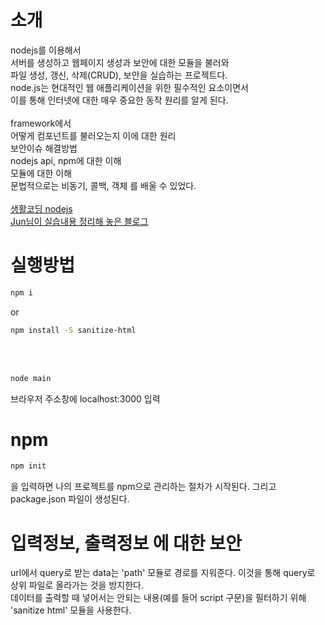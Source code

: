 # 소개
nodejs를 이용해서<br>
서버를 생성하고 웹페이지 생성과 보안에 대한 모듈을 불러와<br>
파일 생성, 갱신, 삭제(CRUD), 보안을 실습하는 프로젝트다.
<br>
node.js는 현대적인 웹 애플리케이션을 위한 필수적인 요소이면서<br>
이를 통해 인터넷에 대한 매우 중요한 동작 원리를 알게 된다.
<br><br>
framework에서<br>
어떻게 컴포넌트를 불러오는지 이에 대한 원리<br>
보안이슈 해결방법<br>
nodejs api, npm에 대한 이해<br>
모듈에 대한 이해<br>
문법적으로는 비동기, 콜백, 객체 를 배울 수 있었다.
<br>
<br>
[생활코딩 nodejs](https://opentutorials.org/module/3549)<br>
[Jun님이 실습내용 정리해 놓은 블로그](https://blog.naver.com/dnjswns2280/221820533285)

# 실행방법
```bash
npm i
```
or
```bash
npm install -S sanitize-html
```
<br><br>
```bash
node main
```
브라우저 주소창에 localhost:3000 입력



# npm
```bash
npm init
```
을 입력하면 나의 프로젝트를 npm으로 관리하는 절차가 시작된다.
그리고 package.json 파일이 생성된다.

# 입력정보, 출력정보 에 대한 보안
url에서 query로 받는 data는 'path' 모듈로 경로를 지워준다. 이것을 통해 query로 상위 파일로 올라가는 것을 방지한다.<br>
데이터를 출력할 때 넣어서는 안되는 내용(예를 들어 script 구문)을 필터하기 위해 'sanitize html' 모듈을 사용한다.